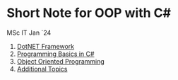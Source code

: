 # Short Note for OOP with C#

MSc IT Jan `24

1. [DotNET Framework](part1_dotnet_framework/readme.md)
2. [Programming Basics in C#](part2_csharp_basics/readme.md)
3. [Object Oriented Programming](part3_csharp_oop/readme.md)
4. [Additional Topics](part4_additional_topics/readme.md)